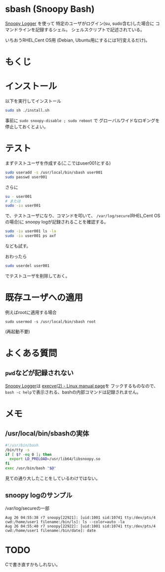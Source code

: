 # sbash (Snoopy Bash)

[Snoopy Logger](https://github.com/a2o/snoopy)
を使って
特定のユーザがログイン(su, sudo含む)した場合に
コマンドラインを記録するシェル。
シェルスクリプトで記述されている。

いちおうRHEL,Cent OS用
(Debian, Ubuntu用にするには1行変えるだけ)。


# もくじ



# インストール

以下を実行してインストール
```sh
sudo sh ./install.sh
```

事前に
`sudo snoopy-disable ; sudo reboot`
で
グローバルワイドなロギングを停止しておくとよい。


# テスト

まずテストユーザを作成する(ここではuser001とする)

```sh
sudo useradd -s /usr/local/bin/sbash user001
sudo passwd user001
```

さらに

```sh
su - user001
# または
sudo -iu user001
```

で、テストユーザになり、コマンドを叩いて、
`/var/log/secure`(RHEL,Cent OSの場合)に
snoopy logが記録されることを確認する。

```sh
sudo -iu user001 ls -la
sudo -iu user001 ps axf
```
なども試す。


おわったら
```sh
sudo userdel user001
```
でテストユーザを削除しておく。


# 既存ユーザへの適用

例えばrootに適用する場合
```
sudo usermod -s /usr/local/bin/sbash root
```
(再起動不要)


# よくある質問

## `pwd`などが記録されない

[Snoopy Logger](https://github.com/a2o/snoopy)は
[execve(2) - Linux manual page](https://man7.org/linux/man-pages/man2/execve.2.html)を
フックするものなので、
`bash -c help`で表示される、bashの内部コマンドは記録されません。


# メモ

## /usr/local/bin/sbashの実体

```sh
#!/usr/bin/bash
/bin/tty -s
if [ $? -eq 0 ]; then
  export LD_PRELOAD=/usr/lib64/libsnoopy.so
fi
exec /usr/bin/bash "$@"
```

見ての通り大したことをしているわけではない。

## snoopy logのサンプル

/var/log/secureの一部
```
Aug 26 04:55:38 r7 snoopy[22921]: [uid:1001 sid:10741 tty:/dev/pts/4 cwd:/home/user1 filename:/bin/ls]: ls --color=auto -la
Aug 26 04:55:40 r7 snoopy[22922]: [uid:1001 sid:10741 tty:/dev/pts/4 cwd:/home/user1 filename:/bin/date]: date
```

# TODO

Cで書き直すかもしれない。
